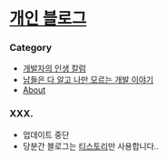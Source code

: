 # [개인 블로그](https://jybaek.github.io/)

### Category
* [개발자의 인생 칼럼](https://jybaek.github.io/life/)
* [남들은 다 알고 나만 모르는 개발 이야기](https://jybaek.github.io/dev/)
* [About](https://jybaek.github.io/about/)

### XXX.
* 업데이트 중단
* 당분간 블로그는 [티스토리](http://jybaek.tistory.com)만 사용합니다..
